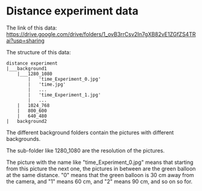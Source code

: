 # Distance experiment data

The link of this data: https://drive.google.com/drive/folders/1_ovB3rrCsv2In7gXB82vE1ZGfZS4TRai?usp=sharing

The structure of this data:

```structure
distance experiment
|___background1
	|___1280_1080
		|	'time_Experiment_0.jpg'
		|	'time.jpg'
		|	...
		|	'time_Experiment_1.jpg'
		|	...
	|	1024_768
	|	800_600
	|	640_480
|	background2
```

The different background folders contain the pictures with different backgrounds.

The sub-folder like 1280_1080  are the resolution of the pictures.

The picture with the name like "time_Experiment_0.jpg" means that starting from this picture the next one, the pictures in between are the green balloon at the same distance. "0" means that the green balloon is 30 cm away from the camera, and "1" means 60 cm, and "2" means 90 cm, and so on so for. 

